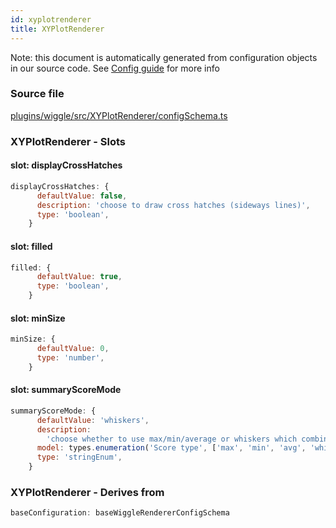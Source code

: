 ```yaml
---
id: xyplotrenderer
title: XYPlotRenderer
---
```


Note: this document is automatically generated from configuration objects in our
source code. See [Config guide](/docs/config_guide) for more info

### Source file

[plugins/wiggle/src/XYPlotRenderer/configSchema.ts](https://github.com/GMOD/jbrowse-components/blob/main/plugins/wiggle/src/XYPlotRenderer/configSchema.ts)

### XYPlotRenderer - Slots

#### slot: displayCrossHatches

```js
displayCrossHatches: {
      defaultValue: false,
      description: 'choose to draw cross hatches (sideways lines)',
      type: 'boolean',
    }
```

#### slot: filled

```js
filled: {
      defaultValue: true,
      type: 'boolean',
    }
```

#### slot: minSize

```js
minSize: {
      defaultValue: 0,
      type: 'number',
    }
```

#### slot: summaryScoreMode

```js
summaryScoreMode: {
      defaultValue: 'whiskers',
      description:
        'choose whether to use max/min/average or whiskers which combines all three into the same rendering',
      model: types.enumeration('Score type', ['max', 'min', 'avg', 'whiskers']),
      type: 'stringEnum',
    }
```

### XYPlotRenderer - Derives from

```js
baseConfiguration: baseWiggleRendererConfigSchema
```
